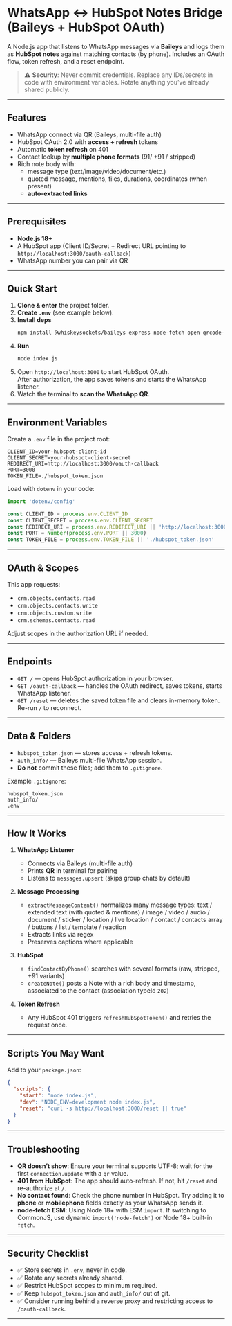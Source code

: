 # WhatsApp ↔ HubSpot Notes Bridge (Baileys + HubSpot OAuth)

A Node.js app that listens to WhatsApp messages via **Baileys** and logs them as **HubSpot notes** against matching contacts (by phone). Includes an OAuth flow, token refresh, and a reset endpoint.

> ⚠️ **Security**: Never commit credentials. Replace any IDs/secrets in code with environment variables. Rotate anything you’ve already shared publicly.

---

## Features

- WhatsApp connect via QR (Baileys, multi-file auth)
- HubSpot OAuth 2.0 with **access + refresh** tokens
- Automatic **token refresh** on 401
- Contact lookup by **multiple phone formats** (91/ +91 / stripped)
- Rich note body with:
  - message type (text/image/video/document/etc.)
  - quoted message, mentions, files, durations, coordinates (when present)
  - **auto-extracted links**

---

## Prerequisites

- **Node.js 18+**
- A HubSpot app (Client ID/Secret + Redirect URL pointing to `http://localhost:3000/oauth-callback`)
- WhatsApp number you can pair via QR

---

## Quick Start

1. **Clone & enter** the project folder.
2. **Create `.env`** (see example below).
3. **Install deps**
   ```bash
   npm install @whiskeysockets/baileys express node-fetch open qrcode-terminal dotenv
   ```
4. **Run**
   ```bash
   node index.js
   ```
5. Open `http://localhost:3000` to start HubSpot OAuth.  
   After authorization, the app saves tokens and starts the WhatsApp listener.
6. Watch the terminal to **scan the WhatsApp QR**.

---

## Environment Variables

Create a `.env` file in the project root:

```env
CLIENT_ID=your-hubspot-client-id
CLIENT_SECRET=your-hubspot-client-secret
REDIRECT_URI=http://localhost:3000/oauth-callback
PORT=3000
TOKEN_FILE=./hubspot_token.json
```

Load with `dotenv` in your code:

```js
import 'dotenv/config'

const CLIENT_ID = process.env.CLIENT_ID
const CLIENT_SECRET = process.env.CLIENT_SECRET
const REDIRECT_URI = process.env.REDIRECT_URI || 'http://localhost:3000/oauth-callback'
const PORT = Number(process.env.PORT || 3000)
const TOKEN_FILE = process.env.TOKEN_FILE || './hubspot_token.json'
```

---

## OAuth & Scopes

This app requests:

- `crm.objects.contacts.read`
- `crm.objects.contacts.write`
- `crm.objects.custom.write`
- `crm.schemas.contacts.read`

Adjust scopes in the authorization URL if needed.

---

## Endpoints

- `GET /` — opens HubSpot authorization in your browser.
- `GET /oauth-callback` — handles the OAuth redirect, saves tokens, starts WhatsApp listener.
- `GET /reset` — deletes the saved token file and clears in-memory token. Re-run `/` to reconnect.

---

## Data & Folders

- `hubspot_token.json` — stores access + refresh tokens.
- `auth_info/` — Baileys multi-file WhatsApp session.
- **Do not** commit these files; add them to `.gitignore`.

Example `.gitignore`:

```
hubspot_token.json
auth_info/
.env
```

---

## How It Works

1. **WhatsApp Listener**
   - Connects via Baileys (multi-file auth)
   - Prints **QR** in terminal for pairing
   - Listens to `messages.upsert` (skips group chats by default)

2. **Message Processing**
   - `extractMessageContent()` normalizes many message types:
     text / extended text (with quoted & mentions) / image / video / audio / document / sticker / location / live location / contact / contacts array / buttons / list / template / reaction
   - Extracts links via regex
   - Preserves captions where applicable

3. **HubSpot**
   - `findContactByPhone()` searches with several formats (raw, stripped, +91 variants)
   - `createNote()` posts a Note with a rich body and timestamp, associated to the contact (association typeId `202`)

4. **Token Refresh**
   - Any HubSpot 401 triggers `refreshHubSpotToken()` and retries the request once.

---

## Scripts You May Want

Add to your `package.json`:

```json
{
  "scripts": {
    "start": "node index.js",
    "dev": "NODE_ENV=development node index.js",
    "reset": "curl -s http://localhost:3000/reset || true"
  }
}
```

---

## Troubleshooting

- **QR doesn’t show**: Ensure your terminal supports UTF-8; wait for the first `connection.update` with a `qr` value.
- **401 from HubSpot**: The app should auto-refresh. If not, hit `/reset` and re-authorize at `/`.
- **No contact found**: Check the phone number in HubSpot. Try adding it to **phone** or **mobilephone** fields exactly as your WhatsApp sends it.
- **node-fetch ESM**: Using Node 18+ with ESM `import`. If switching to CommonJS, use dynamic `import('node-fetch')` or Node 18+ built-in `fetch`.

---

## Security Checklist

- ✅ Store secrets in `.env`, never in code.
- ✅ Rotate any secrets already shared.
- ✅ Restrict HubSpot scopes to minimum required.
- ✅ Keep `hubspot_token.json` and `auth_info/` out of git.
- ✅ Consider running behind a reverse proxy and restricting access to `/oauth-callback`.

---
